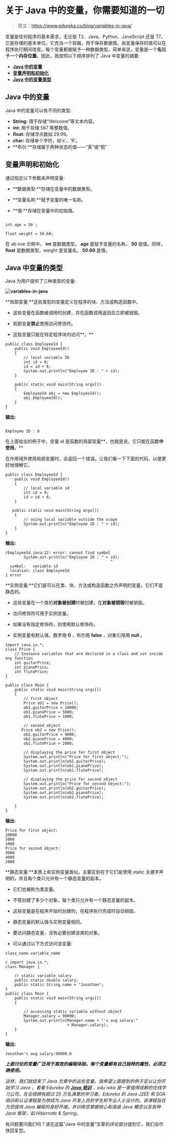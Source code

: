 # 关于 Java 中的变量，你需要知道的一切

> 原文：<https://www.edureka.co/blog/variables-in-java/>

变量是任何程序的基本需求，无论是 T2、Java、Python、JavaScript 还是 T7。它是存储的基本单位。它充当一个容器，用于保存数据值。由变量保存的值可以在程序执行期间改变。每个变量都被赋予一种数据类型。简单来说，变量是一个**名**赋予一个**内存位置**。因此，我按照以下顺序排列了 Java 中变量的摘要:

*   [**Java 中的变量**](#vb)
*   [**变量声明和初始化**](#declaration)
*   [**Java 中的变量类型**](#types)

## **Java 中的变量**

Java 中的变量可以有不同的类型:

*   **String:** 用于存储“Welcome”等文本内容。
*   **int:** 用于存储 567 等整数值。
*   **float:** 存储浮点数如 29.99。
*   **char:** 存储单个字符，如‘s’、‘R’。
*   **布尔:**存储属于两种状态的值——“真”或“假”

## **变量声明和初始化**

通过指定以下参数来声明变量:

*   **数据类型:**存储在变量中的数据类型。

*   **变量名称:**赋予变量的唯一名称。

*   **值:**存储在变量中的初始值。

```

int age = 50 ;

float weight = 50.60;

```

在 ab ove 示例中， **int** 是数据类型， **age** 是赋予变量的名称， **50** 是值。同样， **float** 是数据类型，weight 是变量名， **50.60** 是值。

## **Java 中变量的类型**

Java 为用户提供了三种类型的变量:

**![variables-in-java](img/82897cc3ff17420ee9f472706a0ee1c7.png)**

**局部变量:**这些类型的变量定义在程序的块、方法或构造函数中。

*   这些变量在函数被调用时创建，并在函数调用返回后立即被销毁。

*   局部变量**禁止**使用访问修饰符。

*   这些变量只能在特定程序块内访问**。**

```
public class EmployeeId { 
    public void EmployeeId() 
    { 
        // local variable ID 
        int id = 0; 
        id = id + 6; 
        System.out.println("Employee ID : " + id); 
    } 

    public static void main(String args[]) 
    { 
        EmployeeId obj = new EmployeeId(); 
        obj.EmployeeId(); 
    } 
}

```

**输出:**

```

Employee ID : 6

```

在上面给出的例子中，变量 id 是函数的局部变量**，也就是说，它只能在函数**中使用**。**

在作用域外使用局部变量时，会返回一个错误。让我们看一下下面的代码，以便更好地理解它。

```
public class EmployeeId { 
    public void EmployeeId() 
    { 
        // local variable id
        int id = 0; 
        id = id + 6; 
    } 

   public static void main(String args[]) 
    { 
        // using local variable outside the scope 
        System.out.println("Employee ID : " + id); 
    } 
}

```

**输出:**

```
/EmployeeId.java:12: error: cannot find symbol
        System.out.println("Employee ID : " + id); 
                                              ^
  symbol:   variable id
  location: class EmployeeId
1 error

```

**实例变量:**它们是可以在类、块、方法或构造函数之外声明的变量。它们不是静态的。

*   这些变量在一个类的**对象被创建**时被创建，在**对象被销毁**时被销毁。

*   访问修饰符可用于实例变量。

*   如果没有指定修饰符，则使用默认修饰符。

*   实例变量有默认值，数字用 **0** ，布尔用 **false** ，对象引用用 **null** 。

```
import java.io.*;
class Price { 
    // Instance variables that are declared in a class and not inside any function
    int guitarPrice; 
    int pianoPrice; 
    int flutePrice; 
} 

public class Main { 
    public static void main(String args[]) 
    { 
        // first object 
        Price ob1 = new Price(); 
        ob1.guitarPrice = 10000; 
        ob1.pianoPrice = 5000; 
        ob1.flutePrice = 1000; 

        // second object 
       Price ob2 = new Price(); 
        ob2.guitarPrice = 9000; 
        ob2.pianoPrice = 4000; 
        ob2.flutePrice = 2000; 

        // displaying the price for first object 
        System.out.println("Price for first object:"); 
        System.out.println(ob1.guitarPrice); 
        System.out.println(ob1.pianoPrice); 
        System.out.println(ob1.flutePrice); 

        // displaying the price for second object 
        System.out.println("Price for second object:"); 
        System.out.println(ob2.guitarPrice); 
        System.out.println(ob2.pianoPrice); 
        System.out.println(ob2.flutePrice); 

    } 
}

```

**输出:**

```
Price for first object:
10000
5000
1000
Price for second object:
9000
4000
2000

```

**静态变量:**本质上和实例变量类似。主要区别在于它们是使用 static 关键字声明的，并且每个类只允许有一个静态变量的副本。

*   它们也被称为类变量。

*   不管创建了多少个对象，每个类只允许有一个静态变量的副本。

*   这些变量是在程序开始时创建的，在程序执行完成时自动销毁。

*   静态变量的默认值与实例变量相同。

*   要访问静态变量，没有必要创建该类的对象。

*   可以通过以下方式访问该变量:

```
class_name.variable_name

```

```
c import java.io.*; 
class Manager { 

    // static variable salary 
    public static double salary; 
    public static String name = "Jonathan"; 
}
public class Main { 
    public static void main(String args[]) 
    { 

        // accessing static variable without object 
        Manager.salary = 90000; 
        System.out.println(Manager.name + "'s avg salary:"
                           + Manager.salary); 
    } 
}

```

**输出:**

```
Jonathan's avg salary:90000.0

```

***上面讨论的变量广泛用于高效的编程体验。每个变量都有自己独特的属性，必须正确使用。***

*这样，我们就结束了 Java 文章中的这些变量。我希望上面提到的例子足以让你开始学习 Java* ，*看看 Edureka 的  [**Java 培训**](https://www.edureka.co/java-j2ee-soa-training)* *，edu reka 是一家值得信赖的在线学习公司，在全球拥有超过 25 万名满意的学习者。Edureka 的 Java J2EE 和 SOA 培训和认证课程是为想成为 Java 开发人员的学生和专业人士设计的。该课程旨在为您提供 Java 编程的良好开端，并训练您掌握核心和高级 Java 概念以及各种 Java 框架，如 Hibernate & Spring。*

有问题要问我们吗？请在这篇“Java 中的变量”文章的评论部分提到它，我们会尽快回复您。